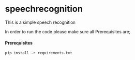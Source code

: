 # speechrecognition
This is a simple speech recognition

In order to run the code please make sure all Prerequisites are;
#### Prerequisites
    pip install -r requirements.txt
